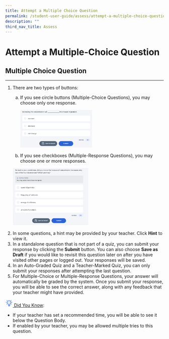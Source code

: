 ```yaml
---
title: Attempt a Multiple Choice Question
permalink: /student-user-guide/assess/attempt-a-multiple-choice-question/
description: ""
third_nav_title: Assess
---
```

<h1 id="attempt-a-multiple-choice-question">Attempt a Multiple-Choice Question</h1>
<h2 id="-multiple-choice-question-">Multiple Choice Question</h2>
<hr>
<ol>
<li><p>There are two types of buttons:</p>
<ol style="list-style-type: lower-alpha;">
<li><p>If you see circle buttons (Multiple-Choice Questions), you may choose only one response.</p>
<p><img style="width: 50%;" src="/images/1Student/As-MCQ.png"></p>
</li>
<li><p>If you see checkboxes (Multiple-Response Questions), you may choose one or more responses.</p>
</li>
</ol>
</li>
<p><img style="width: 50%;" src="/images/1Student/As-MCQ1.png"></p>

<li>In some questions, a hint may be provided by your teacher. Click <strong>Hint</strong> to view it.</li>
<li>In a standalone question that is not part of a quiz, you can submit your response by clicking the <strong>Submit</strong> button. You can also choose <strong>Save as Draft</strong> if you would like to revisit this question later on after you have visited other pages or logged out. Your responses will be saved.</li>
<li>In an Auto-Graded Quiz and a Teacher-Marked Quiz, you can only submit your responses after attempting the last question.</li>
<li>For Multiple-Choice or Multiple-Response Questions, your answer will automatically be graded by the system. Once you submit your response, you will be able to see the correct answer, along with any feedback that your teacher might have provided.</li>
</ol>
<p><u><img style="width:1.5rem; display: inline;" src="/images/Icons/Bulb32.svg"> Did You Know</u>:</p>
<ul>
<li>If your teacher has set a recommended time, you will be able to see it below the Question Body.</li>
<li>If enabled by your teacher, you may be allowed multiple tries to this question.</li>
</ul>